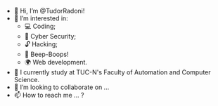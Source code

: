 - 👋 Hi, I’m @TudorRadoni!
- 👀 I’m interested in:
    - 💻 Coding;
    - 🔐 Cyber Security;
    - 🔓 Hacking;
    - 🤖 Beep-Boops!
    - 🌍 Web development.
- 🌱 I currently study at TUC-N's Faculty of Automation and Computer Science.
- 💞️ I’m looking to collaborate on ...
- 📫 How to reach me ... ?

<!---
TudorRadoni/TudorRadoni is a ✨ special ✨ repository because its `README.md` (this file) appears on your GitHub profile.
You can click the Preview link to take a look at your changes.
--->
